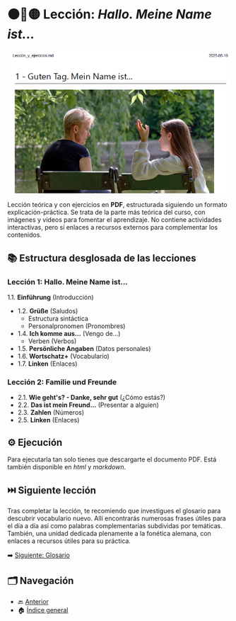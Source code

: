 # ⚫🔴🟡 Lección: *Hallo. Meine Name ist...*

![En esta imagen: captura de la lección](img/Captura.png)

Lección teórica y con ejercicios en **PDF**, estructurada siguiendo un formato explicación-práctica. Se trata de la parte más teórica del curso, con imágenes y vídeos para fomentar el aprendizaje. No contiene actividades interactivas, pero sí enlaces a recursos externos para complementar los contenidos. 

## 📚 Estructura desglosada de las lecciones

### Lección 1: Hallo. Meine Name ist...
1.1. **Einführung** (Introducción)
* 1.2. **Grüße** (Saludos)  
  - Estructura sintáctica
  - Personalpronomen (Pronombres)
* 1.4. **Ich komme aus...** (Vengo de...)
  - Verben (Verbos) 
* 1.5. **Persönliche Angaben** (Datos personales)
* 1.6. **Wortschatz+** (Vocabulario)
* 1.7. **Linken** (Enlaces)

### Lección 2: Familie und Freunde
* 2.1. **Wie geht's? - Danke, sehr gut** (¿Cómo estás?)
* 2.2. **Das ist mein Freund...** (Presentar a alguien)
* 2.3. **Zahlen** (Números)
* 2.5. **Linken** (Enlaces)

## ⚙️ Ejecución

Para ejecutarla tan solo tienes que descargarte el documento PDF. Está también disponible en *html* y *markdown*. 

## ⏭️ Siguiente lección

Tras completar la lección, te recomiendo que investigues el glosario para descubrir vocabulario nuevo. Allí encontrarás numerosas frases útiles para el día a día así como palabras complementarias subdividas por temáticas. También, una unidad dedicada plenamente a la fonética alemana, con enlaces a recursos útiles para su práctica.  

➡️ [Siguiente: Glosario](../02-glosario/README.md)


## 🗂️ Navegación

- 🔙 [Anterior](../00-presentacion/README.md)
- 🏠 [Índice general](../README.md)
